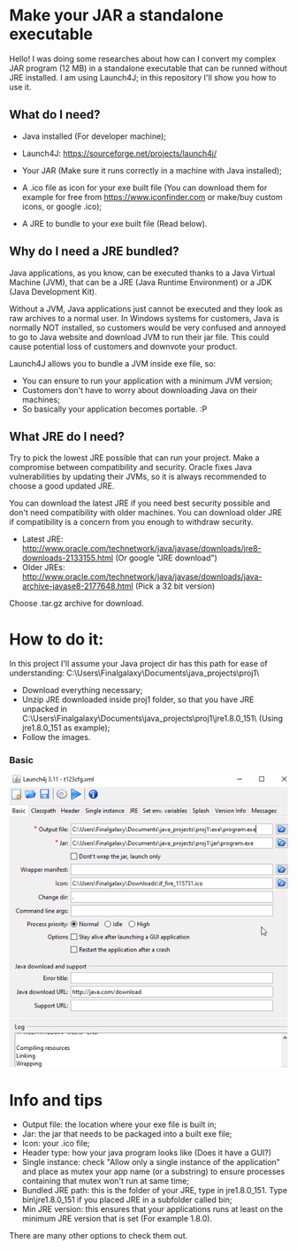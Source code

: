 # Make your JAR a standalone executable

Hello! I was doing some researches about how can I convert my complex JAR program (12 MB) in a standalone executable that can be runned without JRE installed.
I am using Launch4J; in this repository I'll show you how to use it.

## What do I need?
- Java installed (For developer machine);

- Launch4J: https://sourceforge.net/projects/launch4j/

- Your JAR (Make sure it runs correctly in a machine with Java installed);

- A .ico file as icon for your exe built file (You can download them for example for free from https://www.iconfinder.com or make/buy custom icons, or google .ico);

- A JRE to bundle to your exe built file (Read below).

## Why do I need a JRE bundled?
Java applications, as you know, can be executed thanks to a Java Virtual Machine (JVM), that can be a JRE (Java Runtime Environment) or a JDK (Java Development Kit).

Without a JVM, Java applications just cannot be executed and they look as raw archives to a normal user. In Windows systems for customers, Java is normally NOT installed, so customers would be very confused and annoyed to go to Java website and download JVM to run their jar file. This could cause potential loss of customers and downvote your product.

Launch4J allows you to bundle a JVM inside exe file, so:
- You can ensure to run your application with a minimum JVM version;
- Customers don't have to worry about downloading Java on their machines;
- So basically your application becomes portable. :P

## What JRE do I need?
Try to pick the lowest JRE possible that can run your project. Make a compromise between compatibility and security. Oracle fixes Java vulnerabilities by updating their JVMs, so it is always recommended to choose a good updated JRE.

You can download the latest JRE if you need best security possible and don't need compatibility with older machines.
You can download older JRE if compatibility is a concern from you enough to withdraw security.

- Latest JRE: http://www.oracle.com/technetwork/java/javase/downloads/jre8-downloads-2133155.html (Or google "JRE download")
- Older JREs: http://www.oracle.com/technetwork/java/javase/downloads/java-archive-javase8-2177648.html (Pick a 32 bit version)

Choose .tar.gz archive for download.

# How to do it:
In this project I'll assume your Java project dir has this path for ease of understanding: C:\Users\Finalgalaxy\Documents\java_projects\proj1\

- Download everything necessary;
- Unzip JRE downloaded inside proj1 folder, so that you have JRE unpacked in C:\Users\Finalgalaxy\Documents\java_projects\proj1\jre1.8.0_151\ (Using jre1.8.0_151 as example);
- Follow the images.

### Basic
![Basic](basic.png)


# Info and tips
- Output file: the location where your exe file is built in;
- Jar: the jar that needs to be packaged into a built exe file;
- Icon: your .ico file;
- Header type: how your java program looks like (Does it have a GUI?)
- Single instance: check "Allow only a single instance of the application" and place as mutex your app name (or a substring) to ensure processes containing that mutex won't run at same time;
- Bundled JRE path: this is the folder of your JRE, type in jre1.8.0_151. Type bin\jre1.8.0_151 if you placed JRE in a subfolder called bin;
- Min JRE version: this ensures that your applications runs at least on the minimum JRE version that is set (For example 1.8.0).

There are many other options to check them out.
